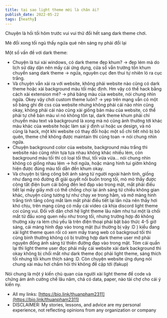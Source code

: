 ```yaml
---
title: tại sao light theme mới là chân ái?
publish_date: 2022-05-22
tags: [heathy]
---
```


Chuyện là hồi tối hôm trước vui vui thử đổi hết sang dark theme chơi.

Mè đổi xong tối ngủ thấy ngứa qué nên sáng ny phải đổi lại

Một số vấn đề vơi dark theme:

- Chuyện là tui xài windows, có dark theme đẹp khum? → đẹp lém mà do lịch sử dày
  dặn nên mấy cái ứng dụng, cửa sổ vẫn trường tồn khum chuyển sang dark theme →
  ngứa, nguyên cục đen thui tự nhiên ló ra cục trắng.
- Và chuyện vẫn xải ra với website, không phải website nào cũng có dark theme
  hoặc xài background màu tối mặc định. Hm vậy có thể hack bằng cách xài
  extension mè? → phá bảng màu của website, nói chung nhìn ngứa. Okey vậy chơi
  custom theme luôn? → yep trên mạng vẫn có một số bảng ghi đè css của website
  nhưng không phải cái nào nhìn cũng okay, không phải cái nào cũng xài giống bản
  màu của website, có thể phải tự chế bản màu vì nó không tồn tại, dark theme
  khum phải chỉ chuyển màu text và background là xong mà nó cũng ảnh thưởng tới
  khác màu khác của website hoặc làm sai ý định ui hoặc ux design, và nó cũng là
  hack, một khi website có thay đổi hoặc một số chi tiết nhỏ bị bỏ quên, theme
  chế không được maintain thì cũng toan → nói chung nhìn ngứa.
- Chuyện background color của website, background màu trắng thì website nào cũng
  nhìn tựa tựa nhau không khác nhiều lém, còn background màu tối thì có loại tối
  thui, tối vừa vừa… nói chung nhìn không có giống nhau lém → hơi ngứa, hoặc
  màng hình tui giởm không hiện được đúng màu tối dẫn đến khum okay.
- Và chuyện bị tấng công bởi ánh sáng từ người ngoài hành tinh, giống như đang
  mò đường đi giải quyết nổi buồn trong tối, mò mò thấy được công tắt điện bum
  cái bống đền led đạp vào trong mặt, mắt phải điều tiết lại mấy giấy mới có thể
  chống chọi lại ánh sáng từ chiều không gian khác, chuyện cũng tương tự như
  chạy xe trong hằm, và mở màng hình trắng tinh tấng công mắt làm mắt phải điều
  tiết lại lần nữa nên thấy hơi khó chịu, trên mạng cũng có mấy cái video cà
  khịa discord light theme coi cũng vui. Đối với dân chơi hệ light theme lâu năm
  như tui một là chối mắt từ đầu xong quen nếu như trong tối, nhưng trường hợp
  đó không thường xảy ra lém chủ yếu là trên điện thoại phải bật báo thức 4-5
  giờ sáng, cái màng hình đạp vào trong mặt (tui thường bị vậy :D ) kiểu đang
  xài light theme quen rồi có xem mấy trang web có backgroud tối thì cũng bình
  thường không có bị trường hợp dark theme user mở phải nguyên đống ánh sáng từ
  thiên đường đạp vào trong mặt. Tóm cái quần lại thì light theme user đọc phải
  mấy cái website xài dark background thì okay không bị chối mắt như dark theme
  đọc phải light theme, sáng thích tối nhưng tối khum thích sáng :D. Còn chuyện
  website ứng dụng nói chung xài màu hơi chấm hỏi thì không đề cập tới (fakup)

Nói chung là một ý kiến chủ quan của người xài light theme để code và chứng ám
ánh cưởng chế lâu năm, chả có data, paper, nào tài chợ cho cái ý kiến ny.

- All my links: [https://bio.link/thuanpham2311](https://bio.link/thuanpham2311)
- DISCLAIMER: My stories, lessons, and advice are my personal experience, not
  reflecting opinions from any organization or company
